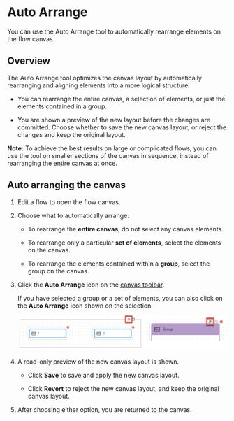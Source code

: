 # Auto Arrange 

<head>
  <meta name="guidename" content="Flow"/>
  <meta name="context" content="GUID-b260faf8-a0e8-41ce-b7f8-fbd8e3f58e63"/>
</head>


You can use the Auto Arrange tool to automatically rearrange elements on the flow canvas.

## Overview 

The Auto Arrange tool optimizes the canvas layout by automatically rearranging and aligning elements into a more logical structure.

-   You can rearrange the entire canvas, a selection of elements, or just the elements contained in a group.

-   You are shown a preview of the new layout before the changes are committed. Choose whether to save the new canvas layout, or reject the changes and keep the original layout.


**Note:** To achieve the best results on large or complicated flows, you can use the tool on smaller sections of the canvas in sequence, instead of rearranging the entire canvas at once.

## Auto arranging the canvas 

1.  Edit a flow to open the flow canvas.
2.  Choose what to automatically arrange:
    -   To rearrange the **entire canvas**, do not select any canvas elements.

    -   To rearrange only a particular **set of elements**, select the elements on the canvas.

    -   To rearrange the elements contained within a **group**, select the group on the canvas.

3.  Click the **Auto Arrange** icon on the [canvas toolbar](flo-Canvas_Toolbar_4396313b-48e2-43e3-a697-a455dd1043e1.md).

    If you have selected a group or a set of elements, you can also click on the **Auto Arrange** icon shown on the selection.

    ![Auto arrange](../Images/img-flo-autoarrange_60bbc00f-1b14-41c6-a650-3adcb2fe2b01.png)

4.  A read-only preview of the new canvas layout is shown.
    -   Click **Save** to save and apply the new canvas layout.

    -   Click **Revert** to reject the new canvas layout, and keep the original canvas layout.

5.  After choosing either option, you are returned to the canvas.